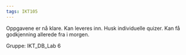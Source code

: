 ```yaml
---
tags: IKT105
---
```


Oppgavene er nå klare. Kan leveres inn. Husk individuelle quizer. 
Kan få godkjenning allerede fra i morgen. 

Gruppe: IKT_DB_Lab 6